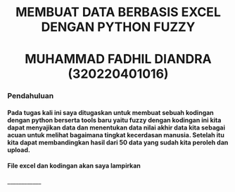 <p align="center">
  <h1 align="center">MEMBUAT DATA BERBASIS EXCEL DENGAN PYTHON FUZZY</h1>
</p>

<p align="center">
  <h1 align="center">MUHAMMAD FADHIL DIANDRA (320220401016)</h1>
</p>

### Pendahuluan
<h4>
Pada tugas kali ini saya ditugaskan untuk membuat sebuah kodingan dengan python berserta tools baru yaitu fuzzy dengan kodingan ini kita dapat menyajikan data dan menentukan data nilai akhir data kita sebagai acuan untuk melihat bagaimana tingkat kecerdasan manusia.  Setelah itu kita dapat membandingkan hasil dari 50 data yang sudah kita peroleh dan upload.
</h4>

<h4>
File excel dan kodingan akan saya lampirkan
</h4>
____________
